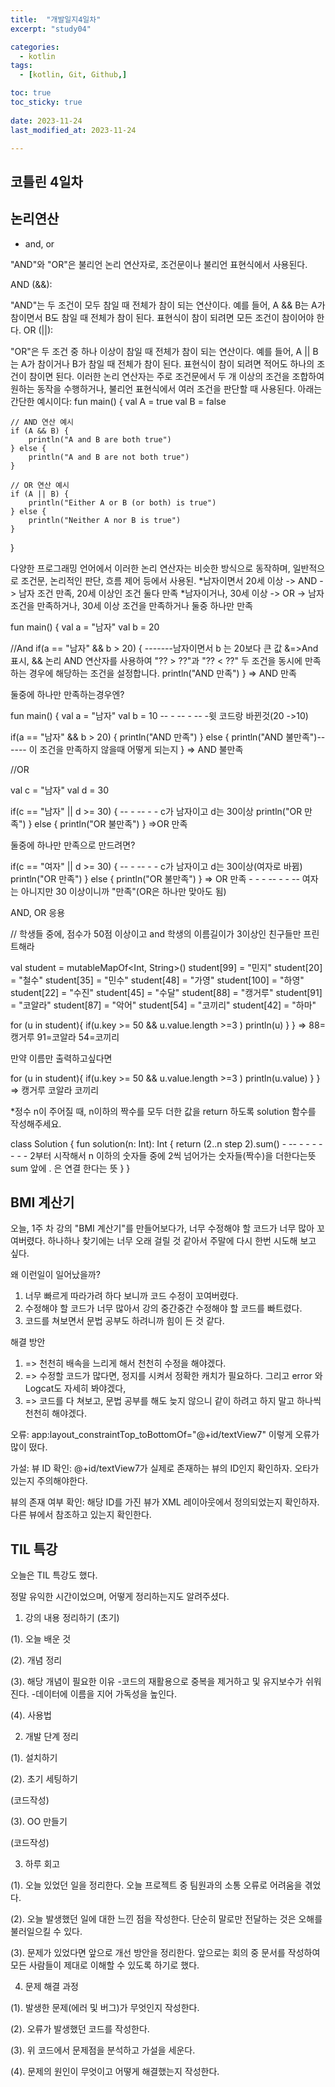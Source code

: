 ```yaml
---
title:  "개발일지4일차" 
excerpt: "study04"

categories:
  - kotlin
tags:
  - [kotlin, Git, Github,]

toc: true
toc_sticky: true
 
date: 2023-11-24
last_modified_at: 2023-11-24

---
```



## 코틀린 4일차

## 논리연산
* and, or


"AND"와 "OR"은 불리언 논리 연산자로, 조건문이나 불리언 표현식에서 사용된다.

AND (&&):

"AND"는 두 조건이 모두 참일 때 전체가 참이 되는 연산이다.
예를 들어, A && B는 A가 참이면서 B도 참일 때 전체가 참이 된다.
표현식이 참이 되려면 모든 조건이 참이어야 한다.
OR (||):

"OR"은 두 조건 중 하나 이상이 참일 때 전체가 참이 되는 연산이다.
예를 들어, A || B는 A가 참이거나 B가 참일 때 전체가 참이 된다.
표현식이 참이 되려면 적어도 하나의 조건이 참이면 된다.
이러한 논리 연산자는 주로 조건문에서 두 개 이상의 조건을 조합하여 원하는 동작을 수행하거나, 불리언 표현식에서 여러 조건을 판단할 때 사용된다. 아래는 간단한 예시이다:
fun main() {
    val A = true
    val B = false

    // AND 연산 예시
    if (A && B) {
        println("A and B are both true")
    } else {
        println("A and B are not both true")
    }

    // OR 연산 예시
    if (A || B) {
        println("Either A or B (or both) is true")
    } else {
        println("Neither A nor B is true")
    }
}

다양한 프로그래밍 언어에서 이러한 논리 연산자는 비슷한 방식으로 동작하며, 일반적으로 조건문, 논리적인 판단, 흐름 제어 등에서 사용된.
*남자이면서 20세 이상 -> AND -> 남자 조건 만족, 20세 이상인 조건 둘다 만족
*남자이거나, 30세 이상 -> OR -> 남자 조건을 만족하거나, 30세 이상 조건을 만족하거나 둘중 하나만 만족

fun main() {
val a = "남자"
val b = 20

//And
if(a == "남자" && b > 20) {  -------남자이면서 b 는 20보다 큰 값  &=>And 표시, && 논리 AND 연산자를 사용하여 "?? > ??"과 "?? < ??" 두 조건을 동시에 만족하는 경우에 해당하는 조건을 설정합니다.
println("AND 만족")
}
=> AND 만족

둘중에 하나만 만족하는경우엔?


fun main() {
val a = "남자"
val b = 10  -- - -- - -- -윗 코드랑 바뀐것(20 ->10)

if(a == "남자" && b > 20) { 
println("AND 만족")
} else {
println("AND 불만족")------ 이 조건을 만족하지 않을때 어떻게 되는지
}
=> AND 불만족


//OR

val c = "남자"
val d = 30 

if(c == "남자" || d >= 30) {  -- - -- - - c가 남자이고 d는 30이상
println("OR 만족")
} else {
println("OR 불만족")
}
=>OR 만족

둘중에 하나만 만족으로 만드려면?

if(c == "여자" || d >= 30) {  -- - -- - - c가 남자이고 d는 30이상(여자로 바뀜) 
println("OR 만족")
} else {
println("OR 불만족")
}
=> OR 만족 - - - -- - - -- 여자는 아니지만 30 이상이니까 "만족"(OR은 하나만 맞아도 됨)


AND, OR 응용

// 학생들 중에, 점수가 50점 이상이고 and 학생의 이름길이가 3이상인 친구들만 프린트해라

val student = mutableMapOf<Int, String>()
    student[99] = "민지"
     student[20] = "철수"
     student[35] = "민수"
     student[48] = "가영"
     student[100] = "하영"
     student[22] = "수진"
     student[45] = "수달"
     student[88] = "캥거루"
     student[91] = "코알라"
     student[87] = "악어"
     student[54] = "코끼리"
     student[42] = "하마"


 for (u in student){
        if(u.key >= 50 && u.value.length >=3 )
        println(u)
    }
}
=>
88=캥거루
91=코알라
54=코끼리

만약 이름만 출력하고싶다면

 for (u in student){
        if(u.key >= 50 && u.value.length >=3 )
        println(u.value)
    }
}
=>
캥거루
코알라
코끼리


*정수 n이 주어질 때, n이하의 짝수를 모두 더한 값을 return 하도록 solution 함수를 작성해주세요.

class Solution {
    fun solution(n: Int): Int {
       return (2..n step 2).sum()    - -- - - - -- - -  2부터 시작해서 n 이하의 숫자들 중에 2씩 넘어가는 숫자들(짝수)을 더한다는뜻         sum 앞에 . 은 연결 한다는 뜻
}
}


## BMI 계산기

오늘, 1주 차 강의 "BMI 계산기"를 만들어보다가, 너무 수정해야 할 코드가 너무 많아 꼬여버렸다. 하나하나 찾기에는 너무 오래 걸릴 것 같아서 주말에 다시 한번 시도해 보고 싶다.

왜 이런일이 일어났을까?

1. 너무 빠르게 따라가려 하다 보니까 코드 수정이 꼬여버렸다.
2. 수정해야 할 코드가 너무 많아서 강의 중간중간 수정해야 할 코드를 빠트렸다.
3. 코드를 쳐보면서 문법 공부도 하려니까 힘이 든 것 같다.

해결 방안

1. => 천천히 배속을 느리게 해서 천천히 수정을 해야겠다.
2. => 수정할 코드가 많다면, 정지를 시켜서 정확한 캐치가 필요하다. 그리고 error 와 Logcat도 자세히 봐야겠다,
3. => 코드를 다 쳐보고, 문법 공부를 해도 늦지 않으니 같이 하려고 하지 말고 하나씩 천천히 해야겠다.

오류: app:layout_constraintTop_toBottomOf="@+id/textView7" 이렇게 오류가 많이 떴다.

가설:
뷰 ID 확인: @+id/textView7가 실제로 존재하는 뷰의 ID인지 확인하자. 오타가 있는지 주의해야한다.

뷰의 존재 여부 확인: 해당 ID를 가진 뷰가 XML 레이아웃에서 정의되었는지 확인하자. 다른 뷰에서 참조하고 있는지 확인한다.

## TIL 특강

오늘은 TIL 특강도 했다.

정말 유익한 시간이었으며, 어떻게 정리하는지도 알려주셨다.

1. 강의 내용 정리하기 (초기)


(1). 오늘 배운 것


(2). 개념 정리 


(3). 해당 개념이 필요한 이유
-코드의 재활용으로 중복을 제거하고 및 유지보수가 쉬워진다.
-데이터에 이름을 지어 가독성을 높인다.

(4). 사용법


2. 개발 단계 정리


(1). 설치하기


(2). 초기 세팅하기

 (코드작성)
 
(3). OO 만들기

 (코드작성)


3. 하루 회고


(1). 오늘 있었던 일을 정리한다.
오늘 프로젝트 중 팀원과의 소통 오류로 어려움을 겪었다.


(2). 오늘 발생했던 일에 대한 느낀 점을 작성한다.
단순히 말로만 전달하는 것은 오해를 불러일으킬 수 있다.


(3). 문제가 있었다면 앞으로 개선 방안을 정리한다.
앞으로는 회의 중 문서를 작성하여 모든 사람들이 제대로 이해할 수 있도록 하기로 했다.


4. 문제 해결 과정


(1). 발생한 문제(에러 및 버그)가 무엇인지 작성한다.


(2). 오류가 발생했던 코드를 작성한다.


(3). 위 코드에서 문제점을 분석하고 가설을 세운다.


(4). 문제의 원인이 무엇이고 어떻게 해결했는지 작성한다.

